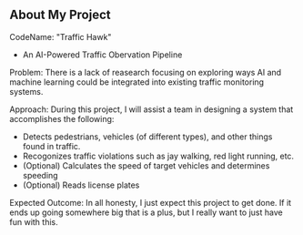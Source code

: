 ## About My Project

CodeName: "Traffic Hawk"
- An AI-Powered Traffic Obervation Pipeline

Problem: There is a lack of reasearch focusing on exploring ways AI and machine learning could be integrated into existing traffic monitoring systems.

Approach: During this project, I will assist a team in designing a system that accomplishes the following:

  - Detects pedestrians, vehicles (of different types), and other things found in traffic.
  - Recogonizes traffic violations such as jay walking, red light running, etc.
  - (Optional) Calculates the speed of target vehicles and determines speeding
  - (Optional) Reads license plates

Expected Outcome: In all honesty, I just expect this project to get done. If it ends up going somewhere big that is a plus, but I really want to just have fun with this.

